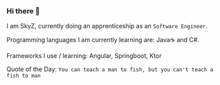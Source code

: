 ### Hi there 👋
I am SkyZ, currently doing an apprenticeship as an `Software Engineer`.

Programming languages I am currently learning are: Java☕️ and C#.

Frameworks I use / learning: Angular, Springboot, Ktor

Quote of the Day: `You can teach a man to fish, but you can't teach a fish to man`
